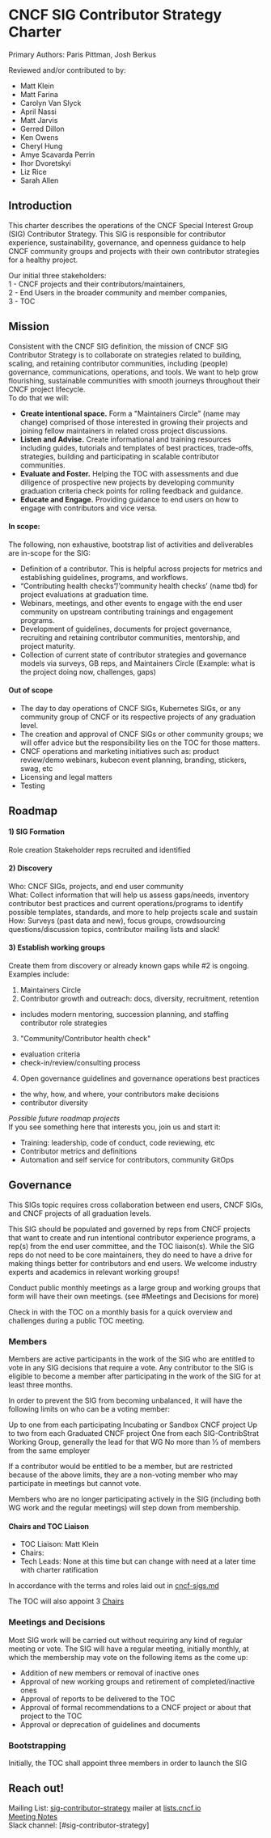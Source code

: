 # CNCF SIG Contributor Strategy Charter

Primary Authors: Paris Pittman, Josh Berkus  

Reviewed and/or contributed to by:  
* Matt Klein
* Matt Farina  
* Carolyn Van Slyck  
* April Nassi
* Matt Jarvis
* Gerred Dillon
* Ken Owens
* Cheryl Hung
* Amye Scavarda Perrin
* Ihor Dvoretskyi
* Liz Rice
* Sarah Allen

## Introduction
This charter describes the operations of the CNCF Special Interest Group (SIG)
Contributor Strategy. This SIG is responsible for contributor experience,
sustainability, governance, and openness guidance to help CNCF community groups
and projects with their own contributor strategies for a healthy project.

Our initial three stakeholders:  
1 - CNCF projects and their contributors/maintainers,  
2 - End Users in the broader community and member companies,  
3 - TOC

## Mission
Consistent with the CNCF SIG definition, the mission of CNCF SIG Contributor
Strategy is to collaborate on strategies related to building, scaling, and
retaining contributor communities, including (people) governance, communications,
operations, and tools. We want to help grow flourishing, sustainable communities
with smooth journeys throughout their CNCF project lifecycle.  
To do that we will:
* **Create intentional space.** Form a "Maintainers Circle" (name may
  change) comprised of those interested in growing their projects and joining
  fellow maintainers in related cross project discussions.
* **Listen and Advise.** Create informational and training resources including
guides, tutorials and templates of best practices, trade-offs, strategies,
building and participating in scalable contributor communities.
* **Evaluate and Foster.** Helping the TOC with assessments and due diligence of
prospective new projects by developing community graduation criteria check
points for rolling feedback and guidance.
* **Educate and Engage.** Providing guidance to end users on how to engage with
 contributors and vice versa.

#### In scope:
The following, non exhaustive, bootstrap list of activities and deliverables are
in-scope for the SIG:
* Definition of a contributor. This is helpful across projects for metrics and
establishing guidelines, programs, and workflows.
* “Contributing health checks”/’community health checks’ (name tbd) for project
evaluations at graduation time.
* Webinars, meetings, and other events to engage with the end user community on
upstream contributing trainings and engagement programs.  
* Development of guidelines, documents for project governance, recruiting and
retaining contributor communities, mentorship, and project maturity.
* Collection of current state of contributor strategies and governance models
via surveys, GB reps, and Maintainers Circle (Example: what is the project doing
  now, challenges, gaps)

#### Out of scope
* The day to day operations of CNCF SIGs, Kubernetes SIGs, or any community group
of CNCF or its respective projects of any graduation level.
* The creation and approval of CNCF SIGs or other community groups; we will
offer advice but the responsibility lies on the TOC for those matters.
* CNCF operations and marketing initiatives such as: product review/demo
webinars, kubecon event planning, branding, stickers, swag, etc
* Licensing and legal matters
* Testing


## Roadmap
#### 1) SIG Formation
Role creation
Stakeholder reps recruited and identified  

#### 2) Discovery
Who: CNCF SIGs, projects, and end user community  
What: Collect information that will help us assess gaps/needs, inventory
contributor best practices and current operations/programs to identify possible
templates, standards, and more to help projects scale and sustain  
How: Surveys (past data and new), focus groups, crowdsourcing
questions/discussion topics, contributor mailing lists and slack!    

#### 3) Establish working groups
Create them from discovery or already known gaps while #2 is ongoing. Examples
include:  
1. Maintainers Circle
2. Contributor growth and outreach: docs, diversity, recruitment, retention
 * includes modern mentoring, succession planning, and staffing contributor role
  strategies
3. "Community/Contributor health check"
  * evaluation criteria  
  * check-in/review/consulting process  
4. Open governance guidelines and governance operations best practices
  * the why, how, and where, your contributors make decisions  
  * contributor diversity

*Possible future roadmap projects*  
If you see something here that interests you, join us and start it:  
* Training: leadership, code of conduct, code reviewing, etc  
* Contributor metrics and definitions  
* Automation and self service for contributors, community GitOps

## Governance
This SIGs topic requires cross collaboration between end users, CNCF SIGs, and
CNCF projects of all graduation levels.

This SIG should be populated and governed by reps from CNCF projects that want
to create and run intentional contributor experience programs, a rep(s) from the
end user committee, and the TOC liaison(s). While the SIG reps do not need to be
core maintainers, they do need to have a drive for making things better for
contributors and end users. We welcome industry experts and academics in
relevant working groups!

Conduct public monthly meetings as a large group and working groups that form
will have their own meetings. (see #Meetings and Decisions for more)

Check in with the TOC on a monthly basis for a quick overview and challenges
during a public TOC meeting.

### Members

Members are active participants in the work of the SIG who are entitled to vote
in any SIG decisions that require a vote.  Any contributor to the SIG is
eligible to become a member after participating in the work of the SIG for at
least three months.

In order to prevent the SIG from becoming unbalanced, it will have the following
limits on who can be a voting member:

Up to one from each participating Incubating or Sandbox CNCF project
Up to two from each Graduated CNCF project
One from each SIG-ContribStrat Working Group, generally the lead for that WG
No more than ⅓ of members from the same employer

If a contributor would be entitled to be a member, but are restricted because of
the above limits, they are a non-voting member who may participate in meetings
but cannot vote.

Members who are no longer participating actively in the SIG (including both WG
  work and the regular meetings) will step down from membership.

#### Chairs and TOC Liaison

- TOC Liaison: Matt Klein   
- Chairs:
- Tech Leads: None at this time but can change with need at a later time with
charter ratification   

In accordance with the terms and roles laid out in [cncf-sigs.md](https://github.com/cncf/toc/blob/master/sigs/cncf-sigs.md)

The TOC will also appoint 3 [Chairs](https://github.com/cncf/toc/blob/master/sigs/cncf-sigs.md#chair)

### Meetings and Decisions

Most SIG work will be carried out without requiring any kind of regular meeting
or vote. The SIG will have a regular meeting, initially monthly, at which the
membership may vote on the following items as the come up:

* Addition of new members or removal of inactive ones
* Approval of new working groups and retirement of completed/inactive ones
* Approval of reports to be delivered to the TOC
* Approval of formal recommendations to a CNCF project or about that project to
the TOC
* Approval or deprecation of guidelines and documents

### Bootstrapping

Initially, the TOC shall appoint three members in order to launch the SIG

## Reach out!
Mailing List: [sig-contributor-strategy](mailto:sig-contributor-strategy@lists.cncf.io)
mailer at [lists.cncf.io](https://lists.cncf.io)  
[Meeting Notes](https://docs.google.com/document/d/1Xjw-yAqidQW67zv7OfMRErsfCotc-mfQ_248Te_YL0g/edit#heading=h.252i9x89qe0d)  
Slack channel: [#sig-contributor-strategy]
